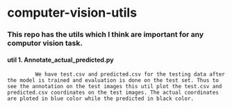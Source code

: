 # computer-vision-utils
### This repo has the utils which I think are important for any computor vision task.
#### util 1. Annotate_actual_predicted.py
             We have test.csv and predicted.csv for the testing data after the model is trained and evaluation is done on the test set. Thus to see the annotation on the test images this util plot the test.csv and predicted.csv coordinates on the test images. The actual coordinates are ploted in blue color while the predicted in black color.   
